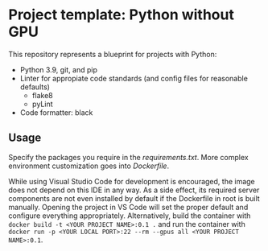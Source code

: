 # Project template: Python without GPU
This repository represents a blueprint for projects with Python:

- Python 3.9, git, and pip
- Linter for appropiate code standards (and config files for reasonable defaults)
    - flake8
    - pyLint
- Code formatter: black

## Usage
Specify the packages you require in the *requirements.txt*. More complex environment customization goes into *Dockerfile*.

While using Visual Studio Code for development is encouraged, the image does not depend on this IDE in any way. As a side effect, its required server components are not even installed by default if the Dockerfile in root is built manually. Opening the project in VS Code will set the proper default and configure everything appropriately. Alternatively, build the container with `docker build -t <YOUR PROJECT NAME>:0.1 .` and run the container with `docker run -p <YOUR LOCAL PORT>:22 --rm --gpus all <YOUR PROJECT NAME>:0.1`.